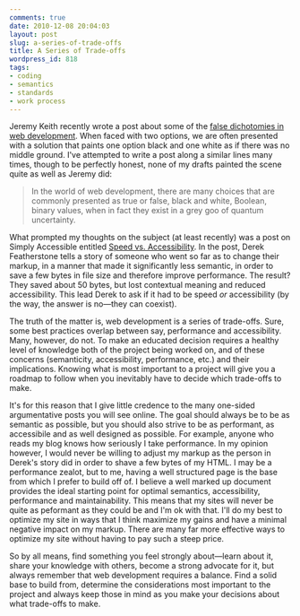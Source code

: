 ```yaml
---
comments: true
date: 2010-12-08 20:04:03
layout: post
slug: a-series-of-trade-offs
title: A Series of Trade-offs
wordpress_id: 818
tags:
- coding
- semantics
- standards
- work process
---
```


Jeremy Keith recently wrote a post about some of the [false dichotomies in web development](http://adactio.com/journal/1714/). When faced with two options, we are often presented with a solution that paints one option black and one white as if there was no middle ground. I've attempted to write a post along a similar lines many times, though to be perfectly honest, none of my drafts painted the scene quite as well as Jeremy did:


> In the world of web development, there are many choices that are commonly presented as true or false, black and white, Boolean, binary values, when in fact they exist in a grey goo of quantum uncertainty.


What prompted my thoughts on the subject (at least recently) was a post on Simply Accessible entitled [Speed vs. Accessibility](http://simplyaccessible.com/article/speed-vs-accessibility/). In the post, Derek Featherstone tells a story of someone who went so far as to change their markup, in a manner that made it significantly less semantic, in order to save a few bytes in file size and therefore improve performance. The result? They saved about 50 bytes, but lost contextual meaning and reduced accessibility. This lead Derek to ask if it had to be speed _or_ accessibility (by the way, the answer is no—they can coexist).

The truth of the matter is, web development is a series of trade-offs. Sure, some best practices overlap between say, performance and accessibility. Many, however, do not. To make an educated decision requires a healthy level of knowledge both of the project being worked on, and of these concerns (semanticity, accessibility, performance, etc.) and their implications. Knowing what is most important to a project will give you a roadmap to follow when you inevitably have to decide which trade-offs to make.

It's for this reason that I give little credence to the many one-sided argumentative posts you will see online. The goal should always be to be as semantic as possible, but you should also strive to be as performant, as accessibile and as well designed as possible. For example, anyone who reads my blog knows how seriously I take performance. In my opinion however, I would never be willing to adjust my markup as the person in Derek's story did in order to shave a few bytes of my HTML. I may be a performance zealot, but to me, having a well structured page is the base from which I prefer to build off of. I believe a well marked up document provides the ideal starting point for optimal semantics, accessibility, performance and maintainability. This means that my sites will never be quite as peformant as they could be and I'm ok with that. I'll do my best to optimize my site in ways that I think maximize my gains and have a minimal negative impact on my markup. There are many far more effective ways to optimize my site without having to pay such a steep price.

So by all means, find something you feel strongly about—learn about it, share your knowledge with others, become a strong advocate for it, but always remember that web development requires a balance. Find a solid base to build from, determine the considerations most important to the project and always keep those in mind as you make your decisions about what trade-offs to make.
